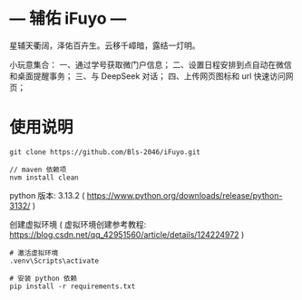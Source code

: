 # — 辅佑 iFuyo —
星辅天衢阔，泽佑百卉生。云移千嶂暗，露结一灯明。

小玩意集合：
一、通过学号获取微门户信息；
二、设置日程安排到点自动在微信和桌面提醒事务；
三、与 DeepSeek 对话；
四、上传网页图标和 url 快速访问网页；

# 使用说明

```
git clone https://github.com/Bls-2046/iFuyo.git
```

```maven
// maven 依赖项
nvm install clean
```

python 版本: 3.13.2 ( https://www.python.org/downloads/release/python-3132/ )

创建虚拟环境 ( 虚拟环境创建参考教程: https://blog.csdn.net/qq_42951560/article/details/124224972 )
```
# 激活虚拟环境
.venv\Scripts\activate
```

```
# 安装 python 依赖
pip install -r requirements.txt
```
